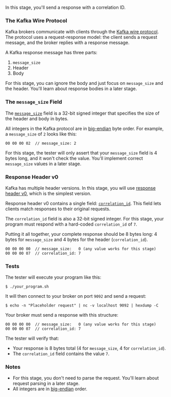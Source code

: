 In this stage, you'll send a response with a correlation ID.

### The Kafka Wire Protocol

Kafka brokers communicate with clients through the [Kafka wire protocol](https://kafka.apache.org/protocol.html). The protocol uses a request-response model: the client sends a request message, and the broker replies with a response message.

A Kafka response message has three parts:
1. `message_size`
2. Header
3. Body

For this stage, you can ignore the body and just focus on `message_size` and the header. You'll learn about response bodies in a later stage.

### The `message_size` Field

The [`message_size`](https://kafka.apache.org/protocol.html#protocol_common) field is a 32-bit signed integer that specifies the size of the header and body in bytes.

All integers in the Kafka protocol are in [big-endian](https://developer.mozilla.org/en-US/docs/Glossary/Endianness) byte order. For example, a `message_size` of `2` looks like this:

```
00 00 00 02  // message_size: 2
```

For this stage, the tester will only assert that your `message_size` field is 4 bytes long, and it won't check the value. You'll implement correct `message_size` values in a later stage.

### Response Header v0

Kafka has multiple header versions. In this stage, you will use [response header v0](https://kafka.apache.org/protocol.html#protocol_messages), which is the simplest version. 

Response header v0 contains a single field: [`correlation_id`](https://developer.confluent.io/patterns/event/correlation-identifier/). This field lets clients match responses to their original requests.

The `correlation_id` field is also a 32-bit signed integer. For this stage, your program must respond with a hard-coded `correlation_id` of `7`.

Putting it all together, your complete response should be 8 bytes long: 4 bytes for `message_size` and 4 bytes for the header (`correlation_id`).

```
00 00 00 00  // message_size:   0 (any value works for this stage)
00 00 00 07  // correlation_id: 7
```

### Tests

The tester will execute your program like this:
```
$ ./your_program.sh
```

It will then connect to your broker on port `9092` and send a request:
```
$ echo -n "Placeholder request" | nc -v localhost 9092 | hexdump -C
```

Your broker must send a response with this structure:
```
00 00 00 00  // message_size:   0 (any value works for this stage)
00 00 00 07  // correlation_id: 7
```

The tester will verify that:
- Your response is 8 bytes total (4 for `message_size`, 4 for `correlation_id`).
- The `correlation_id` field contains the value `7`.

### Notes

- For this stage, you don't need to parse the request. You'll learn about request parsing in a later stage.
- All integers are in [big-endian](https://developer.mozilla.org/en-US/docs/Glossary/Endianness) order.
